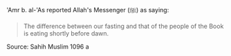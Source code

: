 'Amr b. al-'As reported Allah's Messenger (ﷺ) as saying:

>The difference between our fasting and that of the people of the Book is eating shortly before dawn.

Source: Sahih Muslim 1096 a
